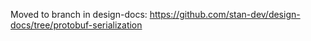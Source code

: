 Moved to branch in design-docs:  https://github.com/stan-dev/design-docs/tree/protobuf-serialization